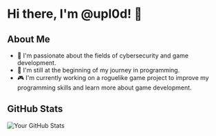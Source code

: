 # Hi there, I'm @upl0d! 👋

## About Me
- 🔭 I'm passionate about the fields of cybersecurity and game development.
- 🌱 I'm still at the beginning of my journey in programming.
- 🎮 I'm currently working on a roguelike game project to improve my programming skills and learn more about game development.




## GitHub Stats
![Your GitHub Stats](https://github-readme-stats.vercel.app/api?username=upl0d&show_icons=true)
